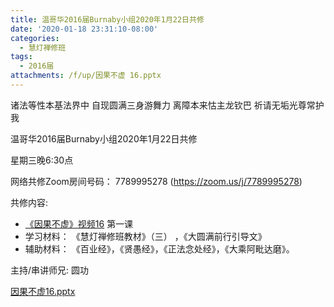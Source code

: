 ```yaml
---
title: 温哥华2016届Burnaby小组2020年1月22日共修
date: '2020-01-18 23:31:10-08:00'
categories:
  - 慧灯禅修班
tags:
  - 2016届
attachments: /f/up/因果不虚 16.pptx
---
```

诸法等性本基法界中 自现圆满三身游舞力 离障本来怙主龙钦巴 祈请无垢光尊常护我

温哥华2016届Burnaby小组2020年1月22日共修 

星期三晚6:30点

网络共修Zoom房间号码： 7789995278 (<https://zoom.us/j/7789995278>)

共修内容: 

* [《因果不虚》视频16](https://www.youtube.com/watch?v=bovrZjDxf3c) 第一课
* 学习材料：  《慧灯禅修班教材》（三） ，《大圆满前行引导文》
* 辅助材料：  《百业经》，《贤愚经》，《正法念处经》，《大乘阿毗达磨》。

主持/串讲师兄: 圆功

[因果不虚16.pptx](/f/up/因果不虚16.pptx)



